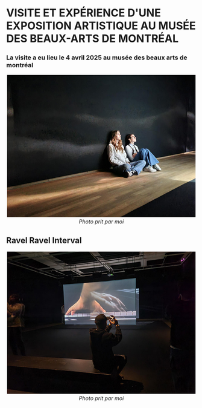 # VISITE ET EXPÉRIENCE D'UNE EXPOSITION ARTISTIQUE AU MUSÉE DES BEAUX-ARTS DE MONTRÉAL
### La visite a eu lieu le 4 avril 2025 au musée des beaux arts de montréal

<p align="center">
  <img src="./photos/intro_photo.jpg" width="500px"><br>
  <i>Photo prit par moi</i>
</p>

## Ravel Ravel Interval 

<p align="center">
  <img src="./photos/vue_ensemble.jpg" width="500px"><br>
  <i>Photo prit par moi</i>
</p>
